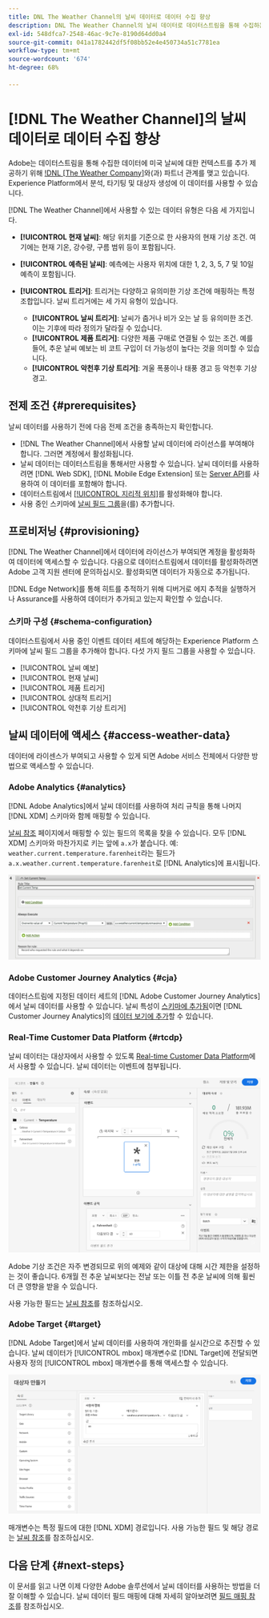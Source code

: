 ```yaml
---
title: DNL The Weather Channel의 날씨 데이터로 데이터 수집 향상
description: DNL The Weather Channel의 날씨 데이터로 데이터스트림을 통해 수집하는 데이터를 향상시킵니다.
exl-id: 548dfca7-2548-46ac-9c7e-8190d64dd0a4
source-git-commit: 041a1782442df5f08bb52e4e450734a51c7781ea
workflow-type: tm+mt
source-wordcount: '674'
ht-degree: 68%

---
```


# [!DNL The Weather Channel]의 날씨 데이터로 데이터 수집 향상

Adobe는 데이터스트림을 통해 수집한 데이터에 미국 날씨에 대한 컨텍스트를 추가 제공하기 위해 [!DNL [The Weather Company]](https://www.ibm.com/weather)와(과) 파트너 관계를 맺고 있습니다. Experience Platform에서 분석, 타기팅 및 대상자 생성에 이 데이터를 사용할 수 있습니다.

[!DNL The Weather Channel]에서 사용할 수 있는 데이터 유형은 다음 세 가지입니다.

* **[!UICONTROL 현재 날씨]**: 해당 위치를 기준으로 한 사용자의 현재 기상 조건. 여기에는 현재 기온, 강수량, 구름 범위 등이 포함됩니다.
* **[!UICONTROL 예측된 날씨]**: 예측에는 사용자 위치에 대한 1, 2, 3, 5, 7 및 10일 예측이 포함됩니다.
* **[!UICONTROL 트리거]**: 트리거는 다양하고 유의미한 기상 조건에 매핑하는 특정 조합입니다. 날씨 트리거에는 세 가지 유형이 있습니다.

   * **[!UICONTROL 날씨 트리거]**: 날씨가 춥거나 비가 오는 날 등 유의미한 조건. 이는 기후에 따라 정의가 달라질 수 있습니다.
   * **[!UICONTROL 제품 트리거]**: 다양한 제품 구매로 연결될 수 있는 조건. 예를 들어, 추운 날씨 예보는 비 코트 구입이 더 가능성이 높다는 것을 의미할 수 있습니다.
   * **[!UICONTROL 악천후 기상 트리거]**: 겨울 폭풍이나 태풍 경고 등 악천후 기상 경고.

## 전제 조건 {#prerequisites}

날씨 데이터를 사용하기 전에 다음 전제 조건을 충족하는지 확인합니다.

* [!DNL The Weather Channel]에서 사용할 날씨 데이터에 라이선스를 부여해야 합니다. 그러면 계정에서 활성화됩니다.
* 날씨 데이터는 데이터스트림을 통해서만 사용할 수 있습니다. 날씨 데이터를 사용하려면 [!DNL Web SDK], [!DNL Mobile Edge Extension] 또는 [Server API](../../server-api/overview.md)를 사용하여 이 데이터를 포함해야 합니다.
* 데이터스트림에서 [[!UICONTROL 지리적 위치]](../configure.md#advanced-options)를 활성화해야 합니다.
* 사용 중인 스키마에 [날씨 필드 그룹](#schema-configuration)을(를) 추가합니다.

## 프로비저닝 {#provisioning}

[!DNL The Weather Channel]에서 데이터에 라이선스가 부여되면 계정을 활성화하여 데이터에 액세스할 수 있습니다. 다음으로 데이터스트림에서 데이터를 활성화하려면 Adobe 고객 지원 센터에 문의하십시오. 활성화되면 데이터가 자동으로 추가됩니다.

[!DNL Edge Network]를 통해 히트를 추적하기 위해 디버거로 에지 추적을 실행하거나 Assurance를 사용하여 데이터가 추가되고 있는지 확인할 수 있습니다.

### 스키마 구성 {#schema-configuration}

데이터스트림에서 사용 중인 이벤트 데이터 세트에 해당하는 Experience Platform 스키마에 날씨 필드 그룹을 추가해야 합니다. 다섯 가지 필드 그룹을 사용할 수 있습니다.

* [!UICONTROL 날씨 예보]
* [!UICONTROL 현재 날씨]
* [!UICONTROL 제품 트리거]
* [!UICONTROL 상대적 트리거]
* [!UICONTROL 악천후 기상 트리거]

## 날씨 데이터에 액세스 {#access-weather-data}

데이터에 라이센스가 부여되고 사용할 수 있게 되면 Adobe 서비스 전체에서 다양한 방법으로 액세스할 수 있습니다.

### Adobe Analytics {#analytics}

[!DNL Adobe Analytics]에서 날씨 데이터를 사용하여 처리 규칙을 통해 나머지 [!DNL XDM] 스키마와 함께 매핑할 수 있습니다.

[날씨 참조](weather-reference.md) 페이지에서 매핑할 수 있는 필드의 목록을 찾을 수 있습니다. 모두 [!DNL XDM] 스키마와 마찬가지로 키는 앞에 `a.x`가 붙습니다. 예: `weather.current.temperature.farenheit`라는 필드가 `a.x.weather.current.temperature.farenheit`로 [!DNL Analytics]에 표시됩니다.

![처리 규칙 인터페이스](../assets/data-enrichment/weather/processing-rules.png)

### Adobe Customer Journey Analytics {#cja}

데이터스트림에 지정된 데이터 세트의 [!DNL Adobe Customer Journey Analytics]에서 날씨 데이터를 사용할 수 있습니다. 날씨 특성이 [스키마에 추가됨](#prerequisites-prerequisites)이면 [!DNL Customer Journey Analytics]의 [데이터 보기에 추가](https://experienceleague.adobe.com/docs/analytics-platform/using/cja-dataviews/create-dataview.html)할 수 있습니다.

### Real-Time Customer Data Platform {#rtcdp}

날씨 데이터는 대상자에서 사용할 수 있도록 [Real-time Customer Data Platform](../../rtcdp/overview.md)에서 사용할 수 있습니다. 날씨 데이터는 이벤트에 첨부됩니다.

![날씨 이벤트를 표시하는 세그먼트 빌더](../assets/data-enrichment/weather/schema-builder.png)

Adobe 기상 조건은 자주 변경되므로 위의 예제와 같이 대상에 대해 시간 제한을 설정하는 것이 좋습니다. 6개월 전 추운 날씨보다는 전날 또는 이틀 전 추운 날씨에 의해 휠씬 더 큰 영향을 받을 수 있습니다.

사용 가능한 필드는 [날씨 참조](weather-reference.md)를 참조하십시오.

### Adobe Target {#target}

[!DNL Adobe Target]에서 날씨 데이터를 사용하여 개인화를 실시간으로 추진할 수 있습니다. 날씨 데이터가 [!UICONTROL mbox] 매개변수로 [!DNL Target]에 전달되면 사용자 정의 [!UICONTROL mbox] 매개변수를 통해 액세스할 수 있습니다.

![타깃 대상자 빌더](../assets/data-enrichment/weather/target-audience-builder.png)

매개변수는 특정 필드에 대한 [!DNL XDM] 경로입니다. 사용 가능한 필드 및 해당 경로는 [날씨 참조](weather-reference.md)를 참조하십시오.

## 다음 단계 {#next-steps}

이 문서를 읽고 나면 이제 다양한 Adobe 솔루션에서 날씨 데이터를 사용하는 방법을 더 잘 이해할 수 있습니다. 날씨 데이터 필드 매핑에 대해 자세히 알아보려면 [필드 매핑 참조](weather-reference.md)를 참조하십시오.
